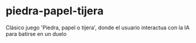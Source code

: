 # piedra-papel-tijera
Clásico juego 'Piedra, papel o tijera', donde el usuario interactua con la IA para batirse en un duelo 
